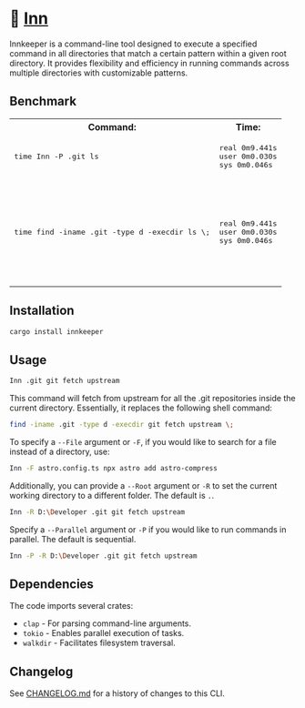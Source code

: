 # 🍺 [Inn]

Innkeeper is a command-line tool designed to execute a specified command in all
directories that match a certain pattern within a given root directory. It
provides flexibility and efficiency in running commands across multiple
directories with customizable patterns.

[Inn]: https://crates.io/crates/innkeeper

## Benchmark

<table>
<tr>
		<th>Command:</th>
		<th>Time:</th>
	</tr>
	<tr>
		<td>
			<pre>
time Inn -P .git ls
			<pre>
		</td>
		<td>
			<pre>
real 0m9.441s
user 0m0.030s
sys 0m0.046s
			<pre>
		</td>
	</tr>
	<tr>
		<td>
			<pre>
time find -iname .git -type d -execdir ls \;
			<pre>
		</td>
		<td>
			<pre>
real 0m9.441s
user 0m0.030s
sys 0m0.046s
			<pre>
		</td>
	</tr>
</table>

## Installation

```sh
cargo install innkeeper
```

## Usage

```sh
Inn .git git fetch upstream
```

This command will fetch from upstream for all the .git repositories inside the
current directory. Essentially, it replaces the following shell command:

```sh
find -iname .git -type d -execdir git fetch upstream \;
```

To specify a `--File` argument or `-F`, if you would like to search for a file
instead of a directory, use:

```sh
Inn -F astro.config.ts npx astro add astro-compress
```

Additionally, you can provide a `--Root` argument or `-R` to set the current
working directory to a different folder. The default is `.`.

```sh
Inn -R D:\Developer .git git fetch upstream
```

Specify a `--Parallel` argument or `-P` if you would like to run commands in
parallel. The default is sequential.

```sh
Inn -P -R D:\Developer .git git fetch upstream
```

## Dependencies

The code imports several crates:

-   `clap` - For parsing command-line arguments.
-   `tokio` - Enables parallel execution of tasks.
-   `walkdir` - Facilitates filesystem traversal.

## Changelog

See [CHANGELOG.md](CHANGELOG.md) for a history of changes to this CLI.

